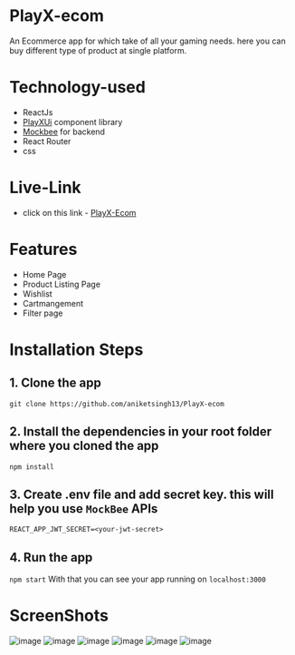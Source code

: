 # PlayX-ecom
An Ecommerce app for which take of all your gaming needs. here you can buy different type of product at single platform.
 
# Technology-used
- ReactJs
-  [PlayXUi](https://playx-ui.netlify.app/index.html) component library
- [Mockbee](https://mockbee.netlify.app/) for backend
- React Router
- css

# Live-Link
- click on this link - [PlayX-Ecom](https://play-x-ecom.vercel.app/products)

# Features
 - Home Page
 - Product Listing Page
 - Wishlist 
 - Cartmangement
 - Filter page

 # Installation Steps
 ##  1. Clone the app
 `
 git clone https://github.com/aniketsingh13/PlayX-ecom
 `
 ## 2. Install the dependencies in your root folder where you cloned the app
 `
npm install
`
## 3. Create .env file and add secret key. this will help you use `MockBee` APIs
`
REACT_APP_JWT_SECRET=<your-jwt-secret>
`
## 4. Run the app
`
npm start
`
With that you can see your app running on `localhost:3000`

# ScreenShots
![image](https://res.cloudinary.com/aniket-singh/image/upload/v1650242085/Images/captures_chrome-capture-2022-3-18_1_qax5d1.png)
![image](https://res.cloudinary.com/aniket-singh/image/upload/v1650242113/Images/captures_chrome-capture-2022-3-18_2_dofqdh.png)
![image](https://res.cloudinary.com/aniket-singh/image/upload/v1650242147/Images/captures_chrome-capture-2022-3-18_3_pbxb7u.png)
![image](https://res.cloudinary.com/aniket-singh/image/upload/v1650242171/Images/captures_chrome-capture-2022-3-18_3_yubrd6.png)
![image](https://res.cloudinary.com/aniket-singh/image/upload/v1650242193/Images/captures_chrome-capture-2022-3-18_4_hkriev.png)
![image](https://res.cloudinary.com/aniket-singh/image/upload/v1650242211/Images/captures_chrome-capture-2022-3-18_5_awmpba.png)

